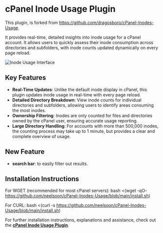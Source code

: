 # cPanel Inode Usage Plugin

This plugin, is forked from https://github.com/dragosboro/cPanel-Inodes-Usage.

It provides real-time, detailed insights into inode usage for a cPanel account. It allows users to quickly assess their inode consumption across directories and subfolders, with inode counts updated dynamically on every page reload.

![Inode Usage Interface](.inodes-search-bar.PNG)

## Key Features
- **Real-Time Updates**: Unlike the default inode display in cPanel, this plugin updates inode usage in real-time with every page reload.
- **Detailed Directory Breakdown**: View inode counts for individual directories and subfolders, allowing users to identify areas consuming the most inodes.
- **Ownership Filtering**: Inodes are only counted for files and directories owned by the cPanel user, ensuring accurate usage reporting.
- **Large Directory Handling**: For accounts with more than 500,000 inodes, the counting process may take up to 1 minute, but provides a clear and complete overview of usage.

## New Feature
- **search bar**: to easily filter out results.
  
## Installation Instructions

For WGET (recommended for most cPanel servers): bash <(wget -qO- https://github.com/neelsoon/cPanel-Inodes-Usage/blob/main/install.sh)

For CURL: bash <(curl -s https://github.com/neelsoon/cPanel-Inodes-Usage/blob/main/install.sh)

For further installation instructions, explanations and assistance, check out the **[cPanel Inode Usage Plugin](https://chemicloud.com/blog/cpanel-inode-usage)**.
